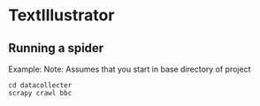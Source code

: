 # TextIllustrator

## Running a spider
Example:
Note: Assumes that you start in base directory of project

```
cd datacollecter
scrapy crawl bbc
```
